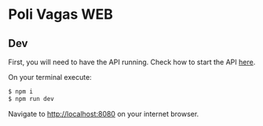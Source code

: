 # Poli Vagas WEB

## Dev

First, you will need to have the API running. Check how to start the API [here](http://github.com/poli-vagas/api).

On your terminal execute:

```bash
$ npm i
$ npm run dev
```

Navigate to [http://localhost:8080](http://localhost:8008) on your internet browser.
